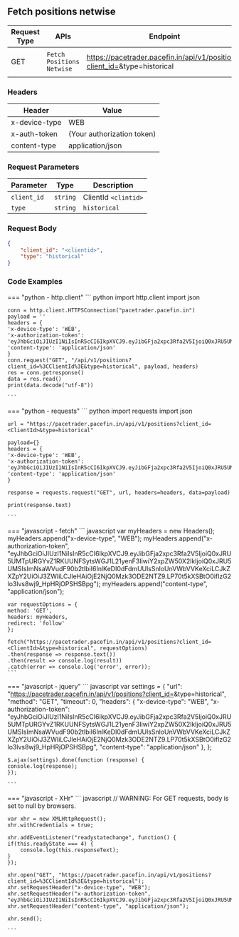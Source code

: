 ## Fetch positions netwise

| Request Type | APIs    | Endpoint                               | Description                     |
|-------------- | ------- | -------------------------------------- | --------------------------------- |
| GET           | `Fetch Positions Netwise`    | https://pacetrader.pacefin.in/api/v1/positions?client_id=<ClientId>&type=historical       | Fetch positions netwise          |

### Headers
| Header | Value |
|-------------- | ------- |
x-device-type | WEB
x-auth-token | (Your authorization token)
content-type | application/json


### Request Parameters

| Parameter | Type | Description |
| --------- | ---- | ----------- |
| `client_id` | `string` | ClientId `<clintid>` |
| `type` | `string` | `historical` |


### Request Body
```json
{
    "client_id": "<clientid>",
    "type": "historical"
}
```

### Code Examples

=== "python - http.client"
    ``` python
    import http.client
    import json

    conn = http.client.HTTPSConnection("pacetrader.pacefin.in")
    payload = ''
    headers = {
    'x-device-type': 'WEB',
    'x-authorization-token': 'eyJhbGciOiJIUzI1NiIsInR5cCI6IkpXVCJ9.eyJibGFja2xpc3Rfa2V5IjoiQ0xJRU5UMTpURGYvZ1RKUUNFSytsWGJ1L21yenF3IiwiY2xpZW50X2lkIjoiQ0xJRU5UMSIsImNsaWVudF90b2tlbiI6InlKeDI0dFdmUUlsSnloUnVWbVVKeXciLCJkZXZpY2UiOiJ3ZWIiLCJleHAiOjE2NjQ0Mzk3ODE2NTZ9.LP70t5kXSBtO0iflzG2lo3lvs8wj9_HpHRjOPSHSBpg',
    'content-type': 'application/json'
    }
    conn.request("GET", "/api/v1/positions?client_id=%3CClientId%3E&type=historical", payload, headers)
    res = conn.getresponse()
    data = res.read()
    print(data.decode("utf-8"))

    ```

=== "python - requests"
    ``` python
    import requests
    import json

    url = "https://pacetrader.pacefin.in/api/v1/positions?client_id=<ClientId>&type=historical"

    payload={}
    headers = {
    'x-device-type': 'WEB',
    'x-authorization-token': 'eyJhbGciOiJIUzI1NiIsInR5cCI6IkpXVCJ9.eyJibGFja2xpc3Rfa2V5IjoiQ0xJRU5UMTpURGYvZ1RKUUNFSytsWGJ1L21yenF3IiwiY2xpZW50X2lkIjoiQ0xJRU5UMSIsImNsaWVudF90b2tlbiI6InlKeDI0dFdmUUlsSnloUnVWbVVKeXciLCJkZXZpY2UiOiJ3ZWIiLCJleHAiOjE2NjQ0Mzk3ODE2NTZ9.LP70t5kXSBtO0iflzG2lo3lvs8wj9_HpHRjOPSHSBpg',
    'content-type': 'application/json'
    }

    response = requests.request("GET", url, headers=headers, data=payload)

    print(response.text)

    ```

=== "javascript - fetch"
    ``` javascript
    var myHeaders = new Headers();
    myHeaders.append("x-device-type", "WEB");
    myHeaders.append("x-authorization-token", "eyJhbGciOiJIUzI1NiIsInR5cCI6IkpXVCJ9.eyJibGFja2xpc3Rfa2V5IjoiQ0xJRU5UMTpURGYvZ1RKUUNFSytsWGJ1L21yenF3IiwiY2xpZW50X2lkIjoiQ0xJRU5UMSIsImNsaWVudF90b2tlbiI6InlKeDI0dFdmUUlsSnloUnVWbVVKeXciLCJkZXZpY2UiOiJ3ZWIiLCJleHAiOjE2NjQ0Mzk3ODE2NTZ9.LP70t5kXSBtO0iflzG2lo3lvs8wj9_HpHRjOPSHSBpg");
    myHeaders.append("content-type", "application/json");

    var requestOptions = {
    method: 'GET',
    headers: myHeaders,
    redirect: 'follow'
    };

    fetch("https://pacetrader.pacefin.in/api/v1/positions?client_id=<ClientId>&type=historical", requestOptions)
    .then(response => response.text())
    .then(result => console.log(result))
    .catch(error => console.log('error', error));
    ```

=== "javascript - jquery"
    ``` javascript
    var settings = {
    "url": "https://pacetrader.pacefin.in/api/v1/positions?client_id=<ClientId>&type=historical",
    "method": "GET",
    "timeout": 0,
    "headers": {
        "x-device-type": "WEB",
        "x-authorization-token": "eyJhbGciOiJIUzI1NiIsInR5cCI6IkpXVCJ9.eyJibGFja2xpc3Rfa2V5IjoiQ0xJRU5UMTpURGYvZ1RKUUNFSytsWGJ1L21yenF3IiwiY2xpZW50X2lkIjoiQ0xJRU5UMSIsImNsaWVudF90b2tlbiI6InlKeDI0dFdmUUlsSnloUnVWbVVKeXciLCJkZXZpY2UiOiJ3ZWIiLCJleHAiOjE2NjQ0Mzk3ODE2NTZ9.LP70t5kXSBtO0iflzG2lo3lvs8wj9_HpHRjOPSHSBpg",
        "content-type": "application/json"
    },
    };

    $.ajax(settings).done(function (response) {
    console.log(response);
    });
    
    ```

=== "javascript - XHr"
    ``` javascript
    // WARNING: For GET requests, body is set to null by browsers.

    var xhr = new XMLHttpRequest();
    xhr.withCredentials = true;

    xhr.addEventListener("readystatechange", function() {
    if(this.readyState === 4) {
        console.log(this.responseText);
    }
    });

    xhr.open("GET", "https://pacetrader.pacefin.in/api/v1/positions?client_id=%3CClientId%3E&type=historical");
    xhr.setRequestHeader("x-device-type", "WEB");
    xhr.setRequestHeader("x-authorization-token", "eyJhbGciOiJIUzI1NiIsInR5cCI6IkpXVCJ9.eyJibGFja2xpc3Rfa2V5IjoiQ0xJRU5UMTpURGYvZ1RKUUNFSytsWGJ1L21yenF3IiwiY2xpZW50X2lkIjoiQ0xJRU5UMSIsImNsaWVudF90b2tlbiI6InlKeDI0dFdmUUlsSnloUnVWbVVKeXciLCJkZXZpY2UiOiJ3ZWIiLCJleHAiOjE2NjQ0Mzk3ODE2NTZ9.LP70t5kXSBtO0iflzG2lo3lvs8wj9_HpHRjOPSHSBpg");
    xhr.setRequestHeader("content-type", "application/json");

    xhr.send();

    ```
